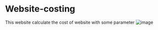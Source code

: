 # Website-costing
This website calculate the cost of website with some parameter ![image](https://github.com/user-attachments/assets/f762ac98-2d7f-4a9d-bf2b-d3439bfcf5b4)
